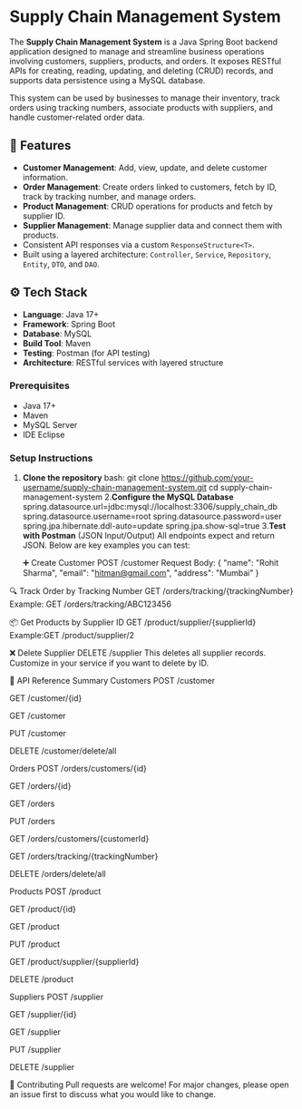# Supply Chain Management System

The **Supply Chain Management System** is a Java Spring Boot backend application designed to manage and streamline business operations involving customers, suppliers, products, and orders. It exposes RESTful APIs for creating, reading, updating, and deleting (CRUD) records, and supports data persistence using a MySQL database.

This system can be used by businesses to manage their inventory, track orders using tracking numbers, associate products with suppliers, and handle customer-related order data.

## 🚀 Features

- **Customer Management**: Add, view, update, and delete customer information.
- **Order Management**: Create orders linked to customers, fetch by ID, track by tracking number, and manage orders.
- **Product Management**: CRUD operations for products and fetch by supplier ID.
- **Supplier Management**: Manage supplier data and connect them with products.
- Consistent API responses via a custom `ResponseStructure<T>`.
- Built using a layered architecture: `Controller`, `Service`, `Repository`, `Entity`, `DTO`, and `DAO`.

## ⚙️ Tech Stack

- **Language**: Java 17+
- **Framework**: Spring Boot
- **Database**: MySQL
- **Build Tool**: Maven
- **Testing**: Postman (for API testing)
- **Architecture**: RESTful services with layered structure


### Prerequisites

- Java 17+
- Maven
- MySQL Server
- IDE  Eclipse

### Setup Instructions

1. **Clone the repository**
   bash:
   git clone https://github.com/your-username/supply-chain-management-system.git
   cd supply-chain-management-system
2.**Configure the MySQL Database**
   spring.datasource.url=jdbc:mysql://localhost:3306/supply_chain_db
  spring.datasource.username=root
  spring.datasource.password=user
  spring.jpa.hibernate.ddl-auto=update
  spring.jpa.show-sql=true
3.**Test with Postman** (JSON Input/Output)
  All endpoints expect and return JSON. Below are key examples you can test:

    ➕ Create Customer
    POST /customer
    Request Body:
   {
  "name": "Rohit Sharma",
  "email": "hitman@gmail.com",
  "address": "Mumbai"
  }

  🔍 Track Order by Tracking Number
  GET /orders/tracking/{trackingNumber}
  Example:
  GET /orders/tracking/ABC123456
  
  📦 Get Products by Supplier ID
  GET /product/supplier/{supplierId}
  Example:GET /product/supplier/2
  
  ❌ Delete Supplier
  DELETE /supplier
  This deletes all supplier records. Customize in your service if you want to delete by ID.  


📘 API Reference Summary
Customers
POST /customer

GET /customer/{id}

GET /customer

PUT /customer

DELETE /customer/delete/all

Orders
POST /orders/customers/{id}

GET /orders/{id}

GET /orders

PUT /orders

GET /orders/customers/{customerId}

GET /orders/tracking/{trackingNumber}

DELETE /orders/delete/all

Products
POST /product

GET /product/{id}

GET /product

PUT /product

GET /product/supplier/{supplierId}

DELETE /product

Suppliers
POST /supplier

GET /supplier/{id}

GET /supplier

PUT /supplier

DELETE /supplier

🤝 Contributing
Pull requests are welcome! For major changes, please open an issue first to discuss what you would like to change.
